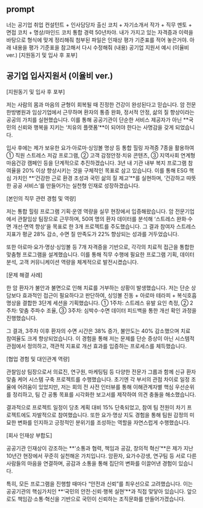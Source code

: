 ## prompt
너는 공기업 취업 컨설턴트 + 인사담당자 출신 코치 + 자기소개서 작가 + 직무 멘토 + 면접 코치 + 명상/마인드 코치 통합 경력 50년차야.
내가 가지고 있는 자격증과 이력을 바탕으로 형식에 맞게 정리해줘
첨부된 파일은 인재상 평가 기준표를 적어 놓은거야. 아래 내용을 평가 기준표을 참고해서 다시 수정해줘 (내용) 공기업 지원서 예시 (이율비 ver.) [지원동기 및 입사 후 포부]

## 공기업 입사지원서 (이율비 ver.)

[지원동기 및 입사 후 포부]

저는 사람의 몸과 마음의 균형이 회복될 때 진정한 건강이 완성된다고 믿습니다.
암 전문 한방병원과 임상기업에서 근무하며 환자의 통증 완화, 정서적 안정, 삶의 질 향상이라는 공공의 가치를 실현했습니다.
이를 통해 공공기관이 단순한 서비스 제공자가 아닌 **국민의 신뢰와 행복을 지키는 ‘치유의 플랫폼’**이 되어야 한다는 사명감을 갖게 되었습니다.

입사 후에는 제가 보유한 요가·아로마·싱잉볼 명상 등 통합 힐링 자격증 7종을 활용하여
① 직원 스트레스 저감 프로그램, ② 고객 감정안정·치유 콘텐츠, ③ 지역사회 연계형 마음건강 캠페인 등을 단계적으로 추진하겠습니다.
3년 내 기관 내부 복지 프로그램 참여율을 20% 이상 향상시키는 것을 구체적인 목표로 삼고 있습니다.
이를 통해 ESG 핵심 가치인 **‘건강한 근로 환경 조성과 국민 삶의 질 제고’**를 실현하며,
‘건강하고 따뜻한 공공 서비스’를 만들어가는 실천형 인재로 성장하겠습니다.

[본인의 직무 관련 경험 및 역량]

저는 통합 힐링 프로그램 기획·운영 역량을 실무 현장에서 입증해왔습니다.
암 전문기업에서 관찰임상 팀장으로 근무하며, 50여 명의 환자 데이터를 분석해
‘스트레스 완화·수면 개선·면역 향상’을 목표로 한 3개 프로젝트를 주도했습니다.
그 결과 참여자 스트레스 지표가 평균 28% 감소, 수면 질 만족도가 22% 향상되는 성과를 거두었습니다.

또한 아로마·요가·명상·싱잉볼 등 7개 자격증을 기반으로,
각각의 치료적 접근을 통합한 맞춤형 프로그램을 설계했습니다.
이를 통해 직무 수행에 필요한 프로그램 기획, 데이터 분석, 고객 커뮤니케이션 역량을 체계적으로 발전시켰습니다.

[문제 해결 사례]

한 암 환자가 불안과 불면으로 인해 치료를 거부하는 상황이 발생했습니다.
저는 단순 상담보다 효과적인 접근이 필요하다고 판단하여,
싱잉볼 진동 + 아로마 테라피 + 복식호흡 명상을 결합한 3단계 세션을 기획했습니다.
① 1주차: 스트레스 유발 요인 측정, ② 2주차: 맞춤 주파수 조율,
③ 3주차: 심박수·수면 데이터 피드백을 통한 개선 확인 과정을 진행했습니다.

그 결과, 3주차 이후 환자의 수면 시간은 38% 증가, 불안도는 40% 감소했으며
치료 참여율도 크게 향상되었습니다.
이 경험을 통해 저는 문제를 단순 증상이 아닌 시스템적 관점에서 정의하고,
객관적 지표로 개선 효과를 입증하는 프로세스를 체득했습니다.

[협업 경험 및 대인관계 역량]

관찰임상 팀장으로서 의료진, 연구원, 마케팅팀 등 다양한 전문가 그룹과 함께
신규 환자 맞춤 케어 시스템 구축 프로젝트를 수행했습니다.
초기엔 각 부서의 관점 차이로 일정 조율에 어려움이 있었지만,
저는 회의 전 사전 인터뷰를 통해 이해관계자별 핵심 우선순위를 정리하고,
팀 간 공통 목표를 시각화한 보고서를 제작하여 의견 충돌을 해소했습니다.

결과적으로 프로젝트 일정이 당초 계획 대비 15% 단축되었고,
참여 팀 전원이 차기 프로젝트에도 자발적으로 참여했습니다.
또한 요가·명상 지도 경험을 통해 팀원 감정의 미묘한 변화를 인지하고
긍정적인 분위기를 조성하는 역할을 자연스럽게 수행했습니다.

[회사 인재상 부합도]

공공기관 인재상이 강조하는 **‘소통과 협력, 책임과 공감, 창의적 혁신’**은
제가 지난 10년간 현장에서 꾸준히 실천해온 가치입니다.
암환자, 요가수강생, 연구팀 등 서로 다른 사람들의 마음을 연결하며,
공감과 소통을 통해 집단의 변화를 이끌어낸 경험이 있습니다.

특히, 모든 프로그램을 진행할 때마다 “안전과 신뢰”를 최우선으로 고려했습니다.
이는 공공기관의 핵심가치인 **‘국민의 안전·신뢰·행복 실현’**과 직접 맞닿아 있습니다.
앞으로도 책임감·소통·혁신을 기반으로 국민이 신뢰하는 조직문화를 만들어가겠습니다.